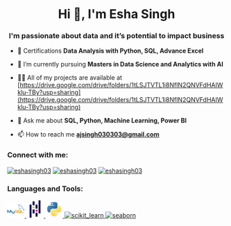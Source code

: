 <h1 align="center">Hi 👋, I'm Esha Singh</h1>
<h3 align="center">I'm passionate about data and it’s potential to impact business</h3>

- 🔭 Certifications **Data Analysis with Python, SQL, Advance Excel**

- 🌱 I’m currently pursuing **Masters in Data Science and Analytics with AI**

- 👨‍💻 All of my projects are available at [https://drive.google.com/drive/folders/1tLSJTVTL1i8NfIN2QNVFdHAIWklu-TBy?usp=sharing](https://drive.google.com/drive/folders/1tLSJTVTL1i8NfIN2QNVFdHAIWklu-TBy?usp=sharing)

- 💬 Ask me about **SQL, Python, Machine Learning, Power BI**

- 📫 How to reach me **ajsingh030303@gmail.com**

<h3 align="left">Connect with me:</h3>
<p align="left">
<a href="https://linkedin.com/in/eshasingh03" target="blank"><img align="center" src="https://raw.githubusercontent.com/rahuldkjain/github-profile-readme-generator/master/src/images/icons/Social/linked-in-alt.svg" alt="eshasingh03" height="30" width="40" /></a>
<a href="https://kaggle.com/eshasingh03" target="blank"><img align="center" src="https://raw.githubusercontent.com/rahuldkjain/github-profile-readme-generator/master/src/images/icons/Social/kaggle.svg" alt="eshasingh03" height="30" width="40" /></a>
<a href="https://www.hackerrank.com/eshasingh03" target="blank"><img align="center" src="https://raw.githubusercontent.com/rahuldkjain/github-profile-readme-generator/master/src/images/icons/Social/hackerrank.svg" alt="eshasingh03" height="30" width="40" /></a>
</p>

<h3 align="left">Languages and Tools:</h3>
<p align="left"> <a href="https://www.mysql.com/" target="_blank" rel="noreferrer"> <img src="https://raw.githubusercontent.com/devicons/devicon/master/icons/mysql/mysql-original-wordmark.svg" alt="mysql" width="40" height="40"/> </a> <a href="https://pandas.pydata.org/" target="_blank" rel="noreferrer"> <img src="https://raw.githubusercontent.com/devicons/devicon/2ae2a900d2f041da66e950e4d48052658d850630/icons/pandas/pandas-original.svg" alt="pandas" width="40" height="40"/> </a> <a href="https://www.python.org" target="_blank" rel="noreferrer"> <img src="https://raw.githubusercontent.com/devicons/devicon/master/icons/python/python-original.svg" alt="python" width="40" height="40"/> </a> <a href="https://scikit-learn.org/" target="_blank" rel="noreferrer"> <img src="https://upload.wikimedia.org/wikipedia/commons/0/05/Scikit_learn_logo_small.svg" alt="scikit_learn" width="40" height="40"/> </a> <a href="https://seaborn.pydata.org/" target="_blank" rel="noreferrer"> <img src="https://seaborn.pydata.org/_images/logo-mark-lightbg.svg" alt="seaborn" width="40" height="40"/> </a> </p>
